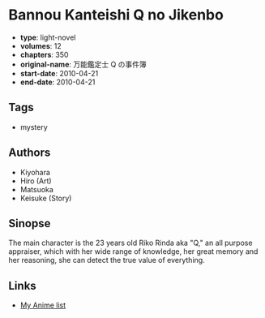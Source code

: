 # Bannou Kanteishi Q no Jikenbo

-   **type**: light-novel
-   **volumes**: 12
-   **chapters**: 350
-   **original-name**: 万能鑑定士 Q の事件簿
-   **start-date**: 2010-04-21
-   **end-date**: 2010-04-21

## Tags

-   mystery

## Authors

-   Kiyohara
-   Hiro (Art)
-   Matsuoka
-   Keisuke (Story)

## Sinopse

The main character is the 23 years old Riko Rinda aka "Q," an all purpose appraiser, which with her wide range of knowledge, her great memory and her reasoning, she can detect the true value of everything.

## Links

-   [My Anime list](https://myanimelist.net/manga/48899/Bannou_Kanteishi_Q_no_Jikenbo)
